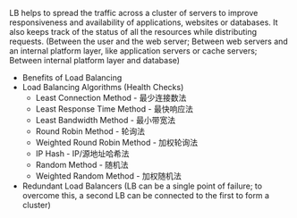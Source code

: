 LB helps to spread the traffic across a cluster of servers to improve responsiveness and availability of applications, websites or databases. It also keeps track of the status of all the resources while distributing requests. (Between the user and the web server; Between web servers and an internal platform layer, like application servers or cache servers; Between internal platform layer and database)  
* Benefits of Load Balancing
* Load Balancing Algorithms (Health Checks)
  * Least Connection Method - 最少连接数法
  * Least Response Time Method - 最快响应法
  * Least Bandwidth Method - 最小带宽法
  * Round Robin Method - 轮询法
  * Weighted Round Robin Method - 加权轮询法
  * IP Hash - IP/源地址哈希法
  * Random Method - 随机法
  * Weighted Random Method - 加权随机法
* Redundant Load Balancers (LB can be a single point of failure; to overcome this, a second LB can be connected to the first to form a cluster)

